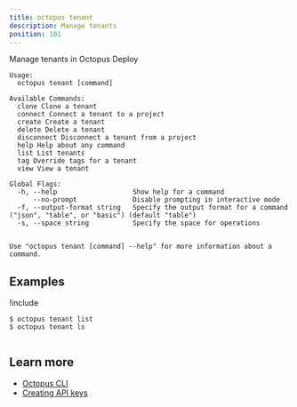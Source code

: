 ```yaml
---
title: octopus tenant
description: Manage tenants
position: 101
---
```


Manage tenants in Octopus Deploy


```text
Usage:
  octopus tenant [command]

Available Commands:
  clone Clone a tenant
  connect Connect a tenant to a project
  create Create a tenant
  delete Delete a tenant
  disconnect Disconnect a tenant from a project
  help Help about any command
  list List tenants
  tag Override tags for a tenant
  view View a tenant

Global Flags:
  -h, --help                   Show help for a command
      --no-prompt              Disable prompting in interactive mode
  -f, --output-format string   Specify the output format for a command ("json", "table", or "basic") (default "table")
  -s, --space string           Specify the space for operations


Use "octopus tenant [command] --help" for more information about a command.
```

## Examples

!include <samples-instance>


```text
$ octopus tenant list
$ octopus tenant ls


```

## Learn more

- [Octopus CLI](/docs/octopus-rest-api/cli/index.md)
- [Creating API keys](/docs/octopus-rest-api/how-to-create-an-api-key.md)